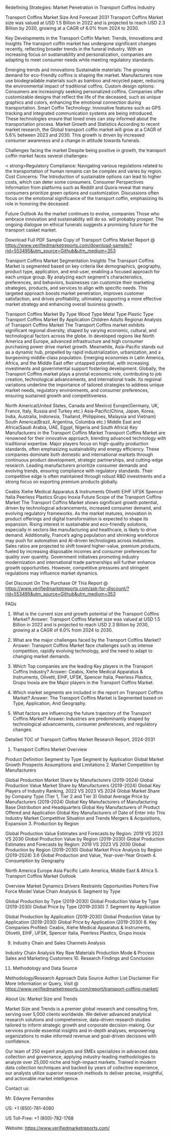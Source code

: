 Redefining Strategies: Market Penetration in Transport Coffins Industry


Transport Coffins Market Size And Forecast 2031
Transport Coffins Market size was valued at USD 1.5 Billion in 2022 and is projected to reach USD 2.3 Billion by 2030, growing at a CAGR of 6.0% from 2024 to 2030.

Key Developments in the Transport Coffin Market: Trends, Innovations and Insights
The transport coffin market has undergone significant changes recently, reflecting broader trends in the funeral industry. With an increasing focus on sustainability and personalization, companies are adapting to meet consumer needs while meeting regulatory standards.

Emerging trends and innovations
Sustainable materials: The growing demand for eco-friendly coffins is shaping the market. Manufacturers now use biodegradable materials such as bamboo and recycled paper, reducing the environmental impact of traditional coffins.
Custom design options: Consumers are increasingly seeking personalized coffins. Companies offer customizable designs that reflect the life of the deceased, such as unique graphics and colors, enhancing the emotional connection during transportation.
Smart Coffin Technology: Innovative features such as GPS tracking and Integrated communication systems are being introduced. These technologies ensure that loved ones can stay informed about the transportation process.
Market Growth and Statistics
According to recent market research, the Global transport coffin market will grow at a CAGR of 5.6% between 2023 and 2030. This growth is driven by increased consumer awareness and a change in attitude towards funerals.

Challenges facing the market
Despite being positive in growth, the transport coffin market faces several challenges:

< strong>Regulatory Compliance: Navigating various regulations related to the transportation of human remains can be complex and varies by region.
Cost Concerns: The Introduction of sustainable options can lead to higher costs, which can deter some consumers.
Consumer Perspectives
Information from platforms such as Reddit and Quora reveal that many consumers prioritize green options and customization. Discussions often focus on the emotional significance of the transport coffin, emphasizing its role in honoring the deceased.

Future Outlook
As the market continues to evolve, companies Those who embrace innovation and sustainability will do so. will probably prosper. The ongoing dialogue on ethical funerals suggests a promising future for the transport casket market.

Download Full PDF Sample Copy of Transport Coffins Market Report @ https://www.verifiedmarketreports.com/download-sample/?rid=553495&utm_source=Github&utm_medium=353

Transport Coffins Market Segmentation Insights
The Transport Coffins Market is segmented based on key criteria like demographics, geography, product type, application, and end-user, enabling a focused approach for each unique group. By analyzing each segment's characteristics, preferences, and behaviors, businesses can customize their marketing strategies, products, and services to align with specific needs. This targeted approach boosts market penetration, improves customer satisfaction, and drives profitability, ultimately supporting a more effective market strategy and enhancing overall business growth.

Transport Coffins Market By Type
Wood Type
Metal Type
Plastic Type
Transport Coffins Market By Application
Children
Adults
Regional Analysis of Transport Coffins Market
The Transport Coffins market exhibits significant regional diversity, shaped by varying economic, cultural, and technological factors across the globe. In developed regions like North America and Europe, advanced infrastructure and high consumer purchasing power drive market growth. Meanwhile, Asia-Pacific stands out as a dynamic hub, propelled by rapid industrialization, urbanization, and a burgeoning middle-class population. Emerging economies in Latin America, Africa, and the Middle East offer untapped potential, with increasing investments and governmental support fostering development. Globally, the Transport Coffins market plays a pivotal economic role, contributing to job creation, technological advancements, and international trade. Its regional variations underline the importance of tailored strategies to address unique market needs, regulatory environments, and consumer preferences, ensuring sustained growth and competitiveness.

North America(United States, Canada and Mexico)
Europe(Germany, UK, France, Italy, Russia and Turkey etc.)
Asia-Pacific(China, Japan, Korea, India, Australia, Indonesia, Thailand, Philippines, Malaysia and Vietnam)
South America(Brazil, Argentina, Columbia etc.)
Middle East and Africa(Saudi Arabia, UAE, Egypt, Nigeria and South Africa)
Key Manufacturers in the Transport Coffins Market
Transport Coffins Market are renowned for their innovative approach, blending advanced technology with traditional expertise. Major players focus on high-quality production standards, often emphasizing sustainability and energy efficiency. These companies dominate both domestic and international markets through continuous product development, strategic partnerships, and cutting-edge research. Leading manufacturers prioritize consumer demands and evolving trends, ensuring compliance with regulatory standards. Their competitive edge is often maintained through robust R&D investments and a strong focus on exporting premium products globally.

Ceabis
Xiehe Medical Apparatus & Instruments
Olivetti
EIHF
UFSK
Spencer Italia
Peerless Plastics
Grupo Inoxia
Future Scope of the Transport Coffins Market
The Transport Coffins Market shows significant growth potential, driven by technological advancements, increased consumer demand, and evolving regulatory frameworks. As the market matures, innovation in product offerings and digital transformation is expected to shape its expansion. Rising interest in sustainable and eco-friendly solutions, especially in sectors like manufacturing and healthcare, is likely to drive demand. Additionally, France’s aging population and shrinking workforce may push for automation and AI-driven technologies across industries. Sales ratios are projected to shift toward higher-value, premium products, fueled by increasing disposable incomes and consumer preferences for quality over quantity. Government initiatives promoting industry modernization and international trade partnerships will further enhance growth opportunities. However, competitive pressures and stringent regulations may influence market dynamics.

Get Discount On The Purchase Of This Report @ https://www.verifiedmarketreports.com/ask-for-discount/?rid=553495&utm_source=Github&utm_medium=353

FAQs
1. What is the current size and growth potential of the Transport Coffins Market?
Answer: Transport Coffins Market size was valued at USD 1.5 Billion in 2022 and is projected to reach USD 2.3 Billion by 2030, growing at a CAGR of 6.0% from 2024 to 2030.

2. What are the major challenges faced by the Transport Coffins Market?
Answer: Transport Coffins Market face challenges such as intense competition, rapidly evolving technology, and the need to adapt to changing market demands.

3. Which Top companies are the leading Key players in the Transport Coffins Industry?
Answer: Ceabis, Xiehe Medical Apparatus & Instruments, Olivetti, EIHF, UFSK, Spencer Italia, Peerless Plastics, Grupo Inoxia are the Major players in the Transport Coffins Market.

4. Which market segments are included in the report on Transport Coffins Market?
Answer: The Transport Coffins Market is Segmented based on Type, Application, And Geography.

5. What factors are influencing the future trajectory of the Transport Coffins Market?
Answer: Industries are predominantly shaped by technological advancements, consumer preferences, and regulatory changes.

Detailed TOC of Transport Coffins Market Research Report, 2024-2031
1. Transport Coffins Market Overview

Product Definition
Segment by Type
Segment by Application
Global Market Growth Prospects
Assumptions and Limitations
2. Market Competition by Manufacturers

Global Production Market Share by Manufacturers (2019-2024)
Global Production Value Market Share by Manufacturers (2019-2024)
Global Key Players of Industry Ranking, 2022 VS 2023 VS 2024
Global Market Share by Company Type (Tier 1, Tier 2 and Tier 3)
Global Average Price by Manufacturers (2019-2024)
Global Key Manufacturers of Manufacturing Base Distribution and Headquarters
Global Key Manufacturers of Product Offered and Application
Global Key Manufacturers of Date of Enter into This Industry
Market Competitive Situation and Trends
Mergers & Acquisitions, Expansion
3. Production by Region

Global Production Value Estimates and Forecasts by Region: 2019 VS 2023 VS 2030
Global Production Value by Region (2019-2030)
Global Production Estimates and Forecasts by Region: 2019 VS 2023 VS 2030
Global Production by Region (2019-2030)
Global Market Price Analysis by Region (2019-2024) 3.6 Global Production and Value, Year-over-Year Growth
4. Consumption by Geography

North America
Europe
Asia Pacific
Latin America, Middle East & Africa
5. Transport Coffins Market Outlook

Overview
Market Dynamics
Drivers
Restraints
Opportunities
Porters Five Force Model
Value Chain Analysis 
6. Segment by Type

Global Production by Type (2019-2030)
Global Production Value by Type (2019-2030)
Global Price by Type (2019-2030)
7. Segment by Application

Global Production by Application (2019-2030)
Global Production Value by Application (2019-2030)
Global Price by Application (2019-2030)
8. Key Companies Profiled: Ceabis, Xiehe Medical Apparatus & Instruments, Olivetti, EIHF, UFSK, Spencer Italia, Peerless Plastics, Grupo Inoxia

9. Industry Chain and Sales Channels Analysis

Industry Chain Analysis
Key Raw Materials
Production Mode & Process
Sales and Marketing
Customers
10. Research Findings and Conclusion

11. Methodology and Data Source

Methodology/Research Approach
Data Source
Author List
Disclaimer
For More Information or Query, Visit @ https://www.verifiedmarketreports.com/report/transport-coffins-market/

About Us: Market Size and Trends

Market Size and Trends is a premier global research and consulting firm, serving over 5,000 clients worldwide. We deliver advanced analytical research solutions and comprehensive, data-driven research studies tailored to inform strategic growth and corporate decision-making. Our services provide essential insights and in-depth analyses, empowering organizations to make informed revenue and goal-driven decisions with confidence.

Our team of 250 expert analysts and SMEs specializes in advanced data collection and governance, applying industry-leading methodologies to analyze over 25,000 niche and high-impact markets. Trained in modern data collection techniques and backed by years of collective experience, our analysts utilize superior research methods to deliver precise, insightful, and actionable market intelligence.

Contact us:

Mr. Edwyne Fernandes

US: +1 (650)-781-4080

US Toll-Free: +1 (800)-782-1768

Website: https://www.verifiedmarketreports.com/
